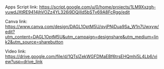 Apps Script link: https://script.google.com/u/0/home/projects/1LM9Xxzgh-vuwdJXtRE9414jhVOZz4YL326j9DQjIId5bSTv69A8FcRgg/edit

Canva link: https://www.canva.com/design/DAGL1OptM5U/qvjPNjDua9Sa_W1n7Uwxyw/edit?utm_content=DAGL1OptM5U&utm_campaign=designshare&utm_medium=link2&utm_source=sharebutton

Video link: https://drive.google.com/file/d/1QTsIZekWGFDMaEBf6trsEHQmhi5L4Lb6/view?usp=drive_link 
